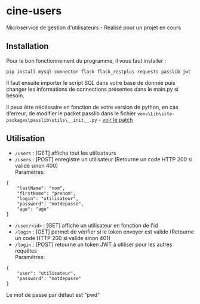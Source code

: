 # cine-users
Microservice de gestion d'utilisateurs - Réalisé pour un projet en cours

## Installation
Pour le bon fonctionnement du programme, il vous faut installer :<br>
```
pip install mysql-connector flask flask_restplus requests passlib jwt
```
Il faut ensuite importer le script SQL dans votre base de donnée puis changer les informations de connections présentes dans le main.py si besoin.<br>

Il peux être nécéssaire en fonction de votre version de python, en cas d'erreur, de modifier le packet passlib dans le fichier ``` venv\Lib\site-packages\passlib\utils\__init__.py ``` - [voir le patch](https://github.com/PyTables/PyTables/issues/744)

## Utilisation
- ```/users``` : [GET] affiche tout les utilisateurs
- ```/users``` : [POST] enregistre un utilisateur (Retourne un code HTTP 200 si valide sinon 400)<br>
Paramètres:
```
{
    "lastName": "nom",
    "firstName": "prenom",
    "login": "utilisateur",
    "password": "motdepasse",
    "age": "age"
}
```
- ```/user/<id>``` : [GET] affiche un utilisateur en fonction de l'id
- ```/login``` : [GET] permet de vérifier si le token envoyer est valide (Retourne un code HTTP 200 si valide sinon 401) 
- ```/login``` : [POST] retourne un token JWT à utiliser pour les autres requêtes<br> 
Paramètres:
```
{
    "user": "utilisateur",
    "password": "motdepasse"
}
```
Le mot de passe par défaut est "pwd"